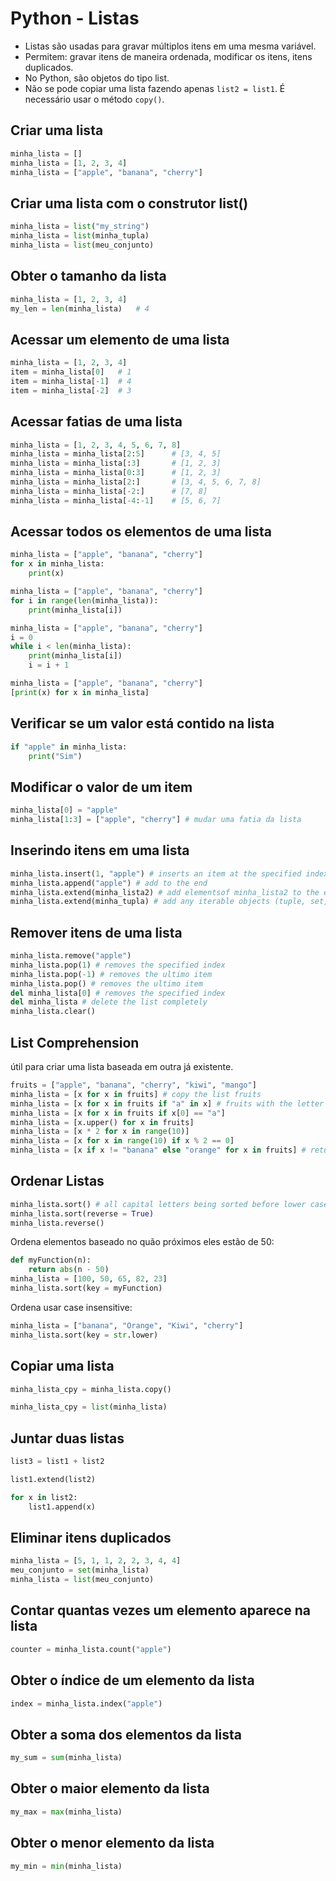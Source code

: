 # Python - Listas

- Listas são usadas para gravar múltiplos itens em uma mesma variável.
- Permitem: gravar itens de maneira ordenada, modificar os itens, itens duplicados.
- No Python, são objetos do tipo list.
- Não se pode copiar uma lista fazendo apenas ``` list2 = list1 ```. É necessário usar o método ```copy()```.

## Criar uma lista

~~~python
minha_lista = []
minha_lista = [1, 2, 3, 4]
minha_lista = ["apple", "banana", "cherry"]
~~~

## Criar uma lista com o construtor list()

~~~python
minha_lista = list("my_string")
minha_lista = list(minha_tupla)
minha_lista = list(meu_conjunto)
~~~

## Obter o tamanho da lista

~~~python
minha_lista = [1, 2, 3, 4]
my_len = len(minha_lista)   # 4
~~~

## Acessar um elemento de uma lista

~~~python
minha_lista = [1, 2, 3, 4]
item = minha_lista[0]   # 1
item = minha_lista[-1]  # 4
item = minha_lista[-2]  # 3
~~~

## Acessar fatias de uma lista

~~~python
minha_lista = [1, 2, 3, 4, 5, 6, 7, 8]
minha_lista = minha_lista[2:5]      # [3, 4, 5]
minha_lista = minha_lista[:3]       # [1, 2, 3]
minha_lista = minha_lista[0:3]      # [1, 2, 3]
minha_lista = minha_lista[2:]       # [3, 4, 5, 6, 7, 8]
minha_lista = minha_lista[-2:]      # [7, 8]
minha_lista = minha_lista[-4:-1]    # [5, 6, 7]
~~~

## Acessar todos os elementos de uma lista

~~~python
minha_lista = ["apple", "banana", "cherry"]
for x in minha_lista:
    print(x) 
~~~

~~~python
minha_lista = ["apple", "banana", "cherry"]
for i in range(len(minha_lista)):
    print(minha_lista[i]) 
~~~

~~~python
minha_lista = ["apple", "banana", "cherry"]
i = 0
while i < len(minha_lista):
    print(minha_lista[i])
    i = i + 1
~~~

~~~python
minha_lista = ["apple", "banana", "cherry"]
[print(x) for x in minha_lista] 
~~~

## Verificar se um valor está contido na lista

~~~python
if "apple" in minha_lista:
    print("Sim")
~~~

## Modificar o valor de um item

~~~python
minha_lista[0] = "apple"
minha_lista[1:3] = ["apple", "cherry"] # mudar uma fatia da lista
~~~

## Inserindo itens em uma lista

~~~python
minha_lista.insert(1, "apple") # inserts an item at the specified index
minha_lista.append("apple") # add to the end
minha_lista.extend(minha_lista2) # add elementsof minha_lista2 to the end of minha_lista
minha_lista.extend(minha_tupla) # add any iterable objects (tuple, set, dictionarie, etc)
~~~

## Remover itens de uma lista

~~~python
minha_lista.remove("apple")
minha_lista.pop(1) # removes the specified index
minha_lista.pop(-1) # removes the ultimo item
minha_lista.pop() # removes the ultimo item
del minha_lista[0] # removes the specified index
del minha_lista # delete the list completely
minha_lista.clear()
~~~

## List Comprehension

útil para criar uma lista baseada em outra já existente.

~~~python
fruits = ["apple", "banana", "cherry", "kiwi", "mango"]
minha_lista = [x for x in fruits] # copy the list fruits
minha_lista = [x for x in fruits if "a" in x] # fruits with the letter "a" in the name
minha_lista = [x for x in fruits if x[0] == "a"]
minha_lista = [x.upper() for x in fruits] 
minha_lista = [x * 2 for x in range(10)]
minha_lista = [x for x in range(10) if x % 2 == 0]
minha_lista = [x if x != "banana" else "orange" for x in fruits] # returns orange instead of banana
~~~

## Ordenar Listas

~~~python
minha_lista.sort() # all capital letters being sorted before lower case letters == case sensitive
minha_lista.sort(reverse = True)
minha_lista.reverse()
~~~

Ordena elementos baseado no quão próximos eles estão de 50:

~~~python
def myFunction(n):
    return abs(n - 50)
minha_lista = [100, 50, 65, 82, 23]
minha_lista.sort(key = myFunction)
~~~

Ordena usar case insensitive:

~~~python
minha_lista = ["banana", "Orange", "Kiwi", "cherry"]
minha_lista.sort(key = str.lower)
~~~

## Copiar uma lista

~~~python
minha_lista_cpy = minha_lista.copy()
~~~

~~~python
minha_lista_cpy = list(minha_lista)
~~~

## Juntar duas listas

~~~python
list3 = list1 + list2
~~~

~~~python
list1.extend(list2)
~~~

~~~python
for x in list2:
    list1.append(x)
~~~

## Eliminar itens duplicados

~~~python
minha_lista = [5, 1, 1, 2, 2, 3, 4, 4]
meu_conjunto = set(minha_lista)
minha_lista = list(meu_conjunto)
~~~

## Contar quantas vezes um elemento aparece na lista

~~~python
counter = minha_lista.count("apple")
~~~

## Obter o índice de um elemento da lista

~~~python
index = minha_lista.index("apple")
~~~

## Obter a soma dos elementos da lista

~~~python
my_sum = sum(minha_lista)
~~~

## Obter o maior elemento da lista

~~~python
my_max = max(minha_lista)
~~~

## Obter o menor elemento da lista

~~~python
my_min = min(minha_lista)
~~~
